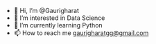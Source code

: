 - 👋 Hi, I’m @Gaurigharat
- 👀 I’m interested in Data Science
- 🌱 I’m currently learning Python
- 📫 How to reach me gaurigharatgg@gmail.com

<!---
Gaurigharat/Gaurigharat is a ✨ special ✨ repository because its `README.md` (this file) appears on your GitHub profile.
You can click the Preview link to take a look at your changes.
--->
